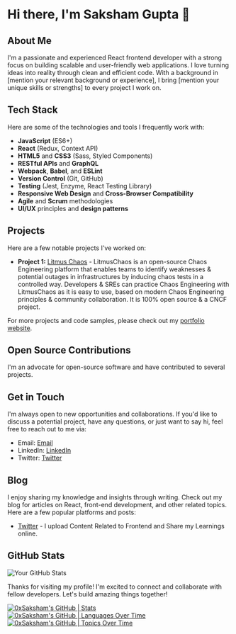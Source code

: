 # Hi there, I'm Saksham Gupta 👋

## About Me

I'm a passionate and experienced React frontend developer with a strong focus on building scalable and user-friendly web applications. I love turning ideas into reality through clean and efficient code. With a background in [mention your relevant background or experience], I bring [mention your unique skills or strengths] to every project I work on.

## Tech Stack

Here are some of the technologies and tools I frequently work with:

- **JavaScript** (ES6+)
- **React** (Redux, Context API)
- **HTML5** and **CSS3** (Sass, Styled Components)
- **RESTful APIs** and **GraphQL**
- **Webpack**, **Babel**, and **ESLint**
- **Version Control** (Git, GitHub)
- **Testing** (Jest, Enzyme, React Testing Library)
- **Responsive Web Design** and **Cross-Browser Compatibility**
- **Agile** and **Scrum** methodologies
- **UI/UX** principles and **design patterns**

## Projects

Here are a few notable projects I've worked on:

- **Project 1:** [Litmus Chaos](https://github.com/litmuschaos/litmus-website-2) - LitmusChaos is an open-source Chaos Engineering platform that enables teams to identify weaknesses & potential outages in infrastructures by inducing chaos tests in a controlled way. Developers & SREs can practice Chaos Engineering with LitmusChaos as it is easy to use, based on modern Chaos Engineering principles & community collaboration. It is 100% open source & a CNCF project.

For more projects and code samples, please check out my [portfolio website]((https://portfolio-0xsaksham.vercel.app/)).

## Open Source Contributions

I'm an advocate for open-source software and have contributed to several projects.

## Get in Touch

I'm always open to new opportunities and collaborations. If you'd like to discuss a potential project, have any questions, or just want to say hi, feel free to reach out to me via:

- Email: [Email](mailto:sakshamgupta.ai@gmail.com)
- LinkedIn: [LinkedIn](https://www.linkedin.com/in/saksham-gupta-00a98221a/)
- Twitter: [Twitter](https://twitter.com/0xSaksham)

## Blog

I enjoy sharing my knowledge and insights through writing. Check out my blog for articles on React, front-end development, and other related topics. Here are a few popular platforms and posts:

- [Twitter](https://twitter.com/0xSaksham) - I upload Content Related to Frontend and Share my Learnings online.

## GitHub Stats

![Your GitHub Stats](https://github-readme-stats.vercel.app/api?username=0xSaksham&show_icons=true)

Thanks for visiting my profile! I'm excited to connect and collaborate with fellow developers. Let's build amazing things together!


[![0xSaksham's GitHub | Stats](https://stats.quine.sh/0xSaksham/github?theme=dark)](https://quine.sh)
[![0xSaksham's GitHub | Languages Over Time](https://stats.quine.sh/0xSaksham/languages-over-time?theme=dark)](https://quine.sh)
[![0xSaksham's GitHub | Topics Over Time](https://stats.quine.sh/0xSaksham/topics-over-time?theme=dark)](https://quine.sh)
